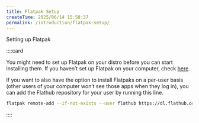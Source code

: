 ```yaml
---
title: Flatpak Setup
createTime: 2025/06/14 15:58:37
permalink: /introduction/flatpak-setup/
---
```


Setting up Flatpak

::::card

You might need to set up Flatpak on your distro before you can start installing them. If you haven’t set up Flatpak on your computer, check [here](https://flathub.org/setup).

If you want to also have the option to install Flatpaks on a per-user basis (other users of your computer won’t see those apps when they log in), you can add the Flathub repository for your user by running this line.

```bash
flatpak remote-add --if-not-exists --user flathub https://dl.flathub.org/repo/flathub.flatpakrepo
```

::::
